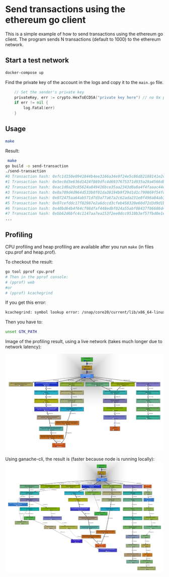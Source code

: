 # Send transactions using the ethereum go client

This is a simple example of how to send transactions using the ethereum go client. The program sends N transactions (default to 1000) to the ethereum network.

## Start a test network

```bash
docker-compose up
```
Find the private key of the account in the logs and copy it to the `main.go` file.
```go
    // Set the sender's private key
	privateKey, err := crypto.HexToECDSA("private key here") // no 0x prefix
	if err != nil {
		log.Fatal(err)
	}
```

## Usage

```bash
make
```

Result:

```bash
 make
go build -o send-transaction
./send-transaction
#0 Transaction hash: 0xfc1d150e0941844b4ee3166a34e9f24e5c86d82188141e2cc2aaca390cb8fc35
#1 Transaction hash: 0x5ec0d3e636d1424f869dfc4d6937675371d935a29a4566db0b367710cf3d9e7a
#2 Transaction hash: 0xac1d0a29c85624a849416bce35aa2343d0a8a4f4faaac44c8f8f527773bbee78
#3 Transaction hash: 0x0a709d4d964d533b0f01da38194b9f29d1d1c799869f54fdfbebf4d0e0c13956
#4 Transaction hash: 0x072475aa64ab571d7d3a77a67a2c62ada231e0f496a84ab36c0611083d5fbbbd
#5 Transaction hash: 0x07cefddc17f82987e2a6dccd3cfeb458320e60d72d3d9d1b3d4ee4637499d4cc
#6 Transaction hash: 0x40bd64b4f64cf98dfaf448edbf024a55abf08437f86686d47f6590a456b64a72
#7 Transaction hash: 0xbb62d6bfc4c1147aa7ea153f2ee0dcc9510b3ef57fbd0e1e5a8ac88aea83e774
...
```

## Profiling

CPU profiling and heap profiling are available after you run `make` (in files cpu.prof and heap.prof).

To checkout the result:
```bash
go tool pprof cpu.prof
# Then in the pprof console:
# (pprof) web
#or
# (pprof) kcachegrind
```

If you get this error:
```bash
kcachegrind: symbol lookup error: /snap/core20/current/lib/x86_64-linux-gnu/libpthread.so.0: undefined symbol: __libc_pthread_init, version GLIBC_PRIVATE
```
Then you have to:
```bash
unset GTK_PATH
```


Image of the profiling result, using a live network (takes much longer due to network latency):

![Profiling result](live_node_test/cpu_profiling.png)

Using ganache-cli, the result is (faster because node is running locally):
![Profiling result with ganache](ganache_test/cpu_profiling_using_ganache.png)